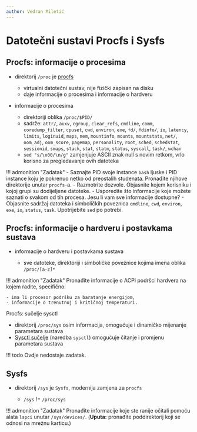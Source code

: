 ```yaml
---
author: Vedran Miletić
---
```


# Datotečni sustavi Procfs i Sysfs

## Procfs: informacije o procesima

- direktorij `/proc` je [procfs](https://en.wikipedia.org/wiki/Procfs)

    - virtualni datotečni sustav, nije fizički zapisan na disku
    - daje informacije o procesima i informacije o hardveru

- informacije o procesima

    - direktoriji oblika `/proc/$PID/`
    - sadrže: `attr/`, `auxv`, `cgroup`, `clear_refs`, `cmdline`, `comm`, `coredump_filter`, `cpuset`, `cwd`, `environ`, `exe`, `fd/`, `fdinfo/`, `io`, `latency`, `limits`, `loginuid`, `maps`, `mem`, `mountinfo`, `mounts`, `mountstats`, `net/`, `oom_adj`, `oom_score`, `pagemap`, `personality`, `root`, `sched`, `schedstat`, `sessionid`, `smaps`, `stack`, `stat`, `statm`, `status`, `syscall`, `task/`, `wchan`
    - `sed "s/\x00/\n/g"` zamjenjuje ASCII znak null s novim retkom, vrlo korisno za pregledavanje ovih datoteka

!!! admonition "Zadatak"
    - Saznajte PID svoje instance `bash` ljuske i PID instance koju je pokrenuo netko od preostalih studenata. Pronađite njihove direktorije unutar `procfs`-a.
    - Razmotrite dozvole. Objasnite kojem korisniku i kojoj grupi su dodijeljene datoteke.
    - Usporedite što informacije koje možete saznati o svakom od tih procesa. Jesu li vam sve informacije dostupne?
    - Objasnite sadržaj datoteka i simboličkih poveznica `cmdline`, `cwd`, `environ`, `exe`, `io`, `status`, `task`. Upotrijebite `sed` po potrebi.

## Procfs: informacije o hardveru i postavkama sustava

- informacije o hardveru i postavkama sustava

    - sve datoteke, direktoriji i simboličke poveznice kojima imena oblika `/proc/[a-z]*`

!!! admonition "Zadatak"
    Pronađite informacije o ACPI podršci hardvera na kojem radite, specifično:

    - ima li procesor podršku za baratanje energijom,
    - informacije o trenutnoj i kritičnoj temperaturi.

Procfs: sučelje sysctl

- direktorij `/proc/sys` osim informacija, omogućuje i dinamičko mijenanje parametara sustava
- [Sysctl sučelje](https://en.wikipedia.org/wiki/Sysctl) (naredba `sysctl`) omogućuje čitanje i promjenu parametara sustava

!!! todo
    Ovdje nedostaje zadatak.

## Sysfs

- direktorij  `/sys` je `Sysfs`, modernija zamjena za `procfs`

    - `/sys` != `/proc/sys`

!!! admonition "Zadatak"
    Pronađite informacije koje ste ranije očitali pomoću alata `lspci` unutar `/sys/devices/`. (**Uputa:**  pronađite poddirektorij koji se odnosi na mrežnu karticu.)
